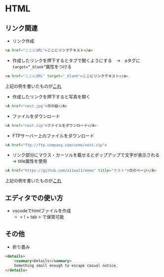 # HTML

## リンク関連

* リンク作成

```html
<a href="ここにURL">ここにリンクテキスト</a>
```

* 作成したリンクを押下するとタブで開くようにする　→　aタグに`target=”_blank”`属性をつける

```html
<a href="ここにURL" target="_blank">ここにリンクテキスト</a>
```

上記の例を書いたものが<a href="https://github.com/a11wa11/memo" target="_blank">これ</a>

* 作成したリンクを押下すると写真を開く

```html
<A href="next.jpg">次の絵</A>
```

* ファイルをダウンロード

```html
<A href="next.zip">ファイルをダウンロード</A>
```

* FTPサーバー上のファイルをダウンロード

```html
<A href="ftp://ftp.company.com/some/next.zip">
```

* リンク部分にマウス・カーソルを載せるとポップアップで文字が表示される → title属性を使用

```html
<A href="https://github.com/a11wa11/memo" title="テスト">次のページ</A>
```

上記の例を書いたものが<a href="https://github.com/a11wa11/memo" title="テスト">これ</a>

## エディタでの使い方

* vscodeでhtmlファイルを作成
  * < ! + tab > で保管可能

## その他

* 折り畳み

```html
<details>
    <summary>Details</summary>
    Something small enough to escape casual notice.
</details>
```
